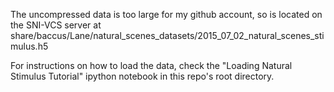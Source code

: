 The uncompressed data is too large for my github account, so is located on the SNI-VCS server at
share/baccus/Lane/natural_scenes_datasets/2015_07_02_natural_scenes_stimulus.h5

For instructions on how to load the data, check the "Loading Natural Stimulus Tutorial" ipython notebook
in this repo's root directory.
